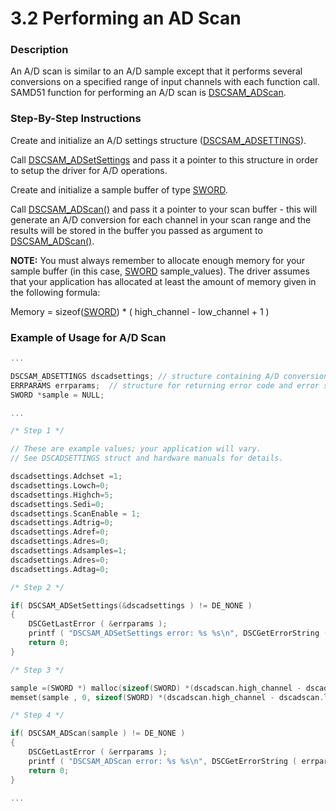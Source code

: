 # 3.2 Performing an AD Scan

### **Description**  <a href="#description" id="description"></a>

An A/D scan is similar to an A/D sample except that it performs several conversions on a specified range of input channels with each function call. SAMD51 function for performing an A/D scan is [DSCSAM\_ADScan](../9.-samd51-apis/dscsam_adscan.md).‌

### **Step-By-Step Instructions** <a href="#step-by-step-instructions" id="step-by-step-instructions"></a>

Create and initialize an A/D settings structure ([DSCSAM\_ADSETTINGS](../10.-structure-definitions/dscsam_adsettings.md)).‌

Call [DSCSAM\_ADSetSettings](../9.-samd51-apis/dscsam_adsetsettings.md) and pass it a pointer to this structure in order to setup the driver for A/D operations.‌

Create and initialize a sample buffer of type [SWORD](../5.-data-type-reference.md).‌

Call [DSCSAM\_ADScan()](../9.-samd51-apis/dscsam_adscan.md) and pass it a pointer to your scan buffer - this will generate an A/D conversion for each channel in your scan range and the results will be stored in the buffer you passed as argument to [DSCSAM\_ADScan()](../9.-samd51-apis/dscsam_adscan.md).‌

**NOTE:** You must always remember to allocate enough memory for your sample buffer (in this case, [SWORD](../5.-data-type-reference.md) sample\_values). The driver assumes that your application has allocated at least the amount of memory given in the following formula:‌

Memory = sizeof([SWORD](../5.-data-type-reference.md)) \* ( high\_channel - low\_channel + 1 )‌

### **Example of Usage for A/D Scan** <a href="#example-of-usage-for-a-d-scan" id="example-of-usage-for-a-d-scan"></a>

```c
...

DSCSAM_ADSETTINGS dscadsettings; // structure containing A/D conversion settings
ERRPARAMS errparams;  // structure for returning error code and error string
SWORD *sample = NULL;

...

/* Step 1 */ 

// These are example values; your application will vary. 
// See DSCADSETTINGS struct and hardware manuals for details. 

dscadsettings.Adchset =1;
dscadsettings.Lowch=0;
dscadsettings.Highch=5;
dscadsettings.Sedi=0;
dscadsettings.ScanEnable = 1;
dscadsettings.Adtrig=0;
dscadsettings.Adref=0;
dscadsettings.Adres=0;
dscadsettings.Adsamples=1;
dscadsettings.Adres=0;
dscadsettings.Adtag=0;

/* Step 2 */ 

if( DSCSAM_ADSetSettings(&dscadsettings ) != DE_NONE )
{
    DSCGetLastError ( &errparams );
    printf ( "DSCSAM_ADSetSettings error: %s %s\n", DSCGetErrorString ( errparams.ErrCode ), errparams.errstring );
    return 0;
}

/* Step 3 */ 

sample =(SWORD *) malloc(sizeof(SWORD) *(dscadscan.high_channel - dscadscan.low_channel + 1));
memset(sample , 0, sizeof(SWORD) *(dscadscan.high_channel - dscadscan.low_channel + 1));

/* Step 4 */ 

if( DSCSAM_ADScan(sample ) != DE_NONE )
{
    DSCGetLastError ( &errparams );
    printf ( "DSCSAM_ADScan error: %s %s\n", DSCGetErrorString ( errparams.ErrCode ), errparams.errstring );
    return 0;
}

...
```

[\
](https://app.gitbook.com/@diamondsystems/s/samd51-api-user-manual/3.-common-task-reference/3.1-performing-an-ad-conversion)
